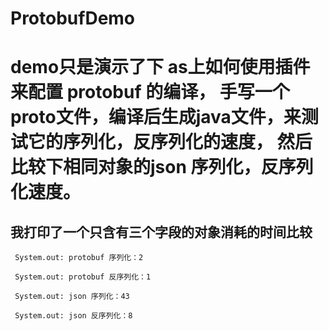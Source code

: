 # ProtobufDemo

# demo只是演示了下 as上如何使用插件来配置 protobuf 的编译， 手写一个proto文件，编译后生成java文件，来测试它的序列化，反序列化的速度， 然后比较下相同对象的json 序列化，反序列化速度。


## 我打印了一个只含有三个字段的对象消耗的时间比较
```
 System.out: protobuf 序列化：2

 System.out: protobuf 反序列化：1

 System.out: json 序列化：43

 System.out: json 反序列化：8

```
